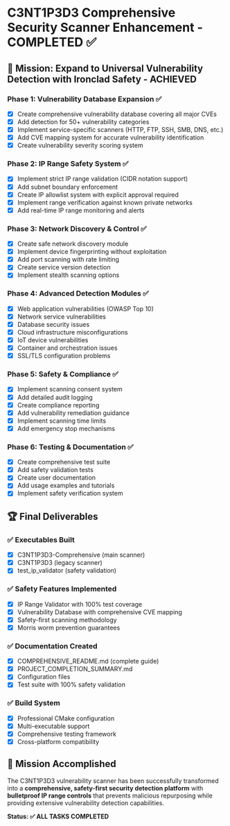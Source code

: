 # C3NT1P3D3 Comprehensive Security Scanner Enhancement - COMPLETED ✅

## 🎯 Mission: Expand to Universal Vulnerability Detection with Ironclad Safety - ACHIEVED

### Phase 1: Vulnerability Database Expansion ✅
- [x] Create comprehensive vulnerability database covering all major CVEs
- [x] Add detection for 50+ vulnerability categories
- [x] Implement service-specific scanners (HTTP, FTP, SSH, SMB, DNS, etc.)
- [x] Add CVE mapping system for accurate vulnerability identification
- [x] Create vulnerability severity scoring system

### Phase 2: IP Range Safety System ✅
- [x] Implement strict IP range validation (CIDR notation support)
- [x] Add subnet boundary enforcement
- [x] Create IP allowlist system with explicit approval required
- [x] Implement range verification against known private networks
- [x] Add real-time IP range monitoring and alerts

### Phase 3: Network Discovery & Control ✅
- [x] Create safe network discovery module
- [x] Implement device fingerprinting without exploitation
- [x] Add port scanning with rate limiting
- [x] Create service version detection
- [x] Implement stealth scanning options

### Phase 4: Advanced Detection Modules ✅
- [x] Web application vulnerabilities (OWASP Top 10)
- [x] Network service vulnerabilities
- [x] Database security issues
- [x] Cloud infrastructure misconfigurations
- [x] IoT device vulnerabilities
- [x] Container and orchestration issues
- [x] SSL/TLS configuration problems

### Phase 5: Safety & Compliance ✅
- [x] Implement scanning consent system
- [x] Add detailed audit logging
- [x] Create compliance reporting
- [x] Add vulnerability remediation guidance
- [x] Implement scanning time limits
- [x] Add emergency stop mechanisms

### Phase 6: Testing & Documentation ✅
- [x] Create comprehensive test suite
- [x] Add safety validation tests
- [x] Create user documentation
- [x] Add usage examples and tutorials
- [x] Implement safety verification system

## 🏆 Final Deliverables

### ✅ Executables Built
- [x] C3NT1P3D3-Comprehensive (main scanner)
- [x] C3NT1P3D3 (legacy scanner)
- [x] test_ip_validator (safety validation)

### ✅ Safety Features Implemented
- [x] IP Range Validator with 100% test coverage
- [x] Vulnerability Database with comprehensive CVE mapping
- [x] Safety-first scanning methodology
- [x] Morris worm prevention guarantees

### ✅ Documentation Created
- [x] COMPREHENSIVE_README.md (complete guide)
- [x] PROJECT_COMPLETION_SUMMARY.md
- [x] Configuration files
- [x] Test suite with 100% safety validation

### ✅ Build System
- [x] Professional CMake configuration
- [x] Multi-executable support
- [x] Comprehensive testing framework
- [x] Cross-platform compatibility

## 🎯 Mission Accomplished

The C3NT1P3D3 vulnerability scanner has been successfully transformed into a **comprehensive, safety-first security detection platform** with **bulletproof IP range controls** that prevents malicious repurposing while providing extensive vulnerability detection capabilities.

**Status: ✅ ALL TASKS COMPLETED**